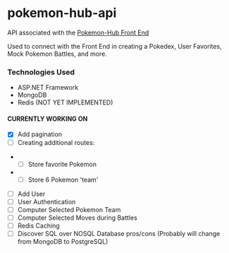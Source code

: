 # pokemon-hub-api

API associated with the [Pokemon-Hub Front End](https://github.com/kylegrabski/pokemon-hub) 

Used to connect with the Front End in creating a Pokedex, User Favorites, Mock Pokemon Battles, and more. 

### Technologies Used
- ASP.NET Framework 
- MongoDB 
- Redis (NOT YET IMPLEMENTED)

#### CURRENTLY WORKING ON 
- [X] Add pagination
- [ ] Creating additional routes:
- - [ ] Store favorite Pokemon
- - [ ] Store 6 Pokemon 'team'
- [ ] Add User
- [ ] User Authentication
- [ ] Computer Selected Pokemon Team
- [ ] Computer Selected Moves during Battles
- [ ] Redis Caching
- [ ] Discover SQL over NOSQL Database pros/cons (Probably will change from MongoDB to PostgreSQL)
